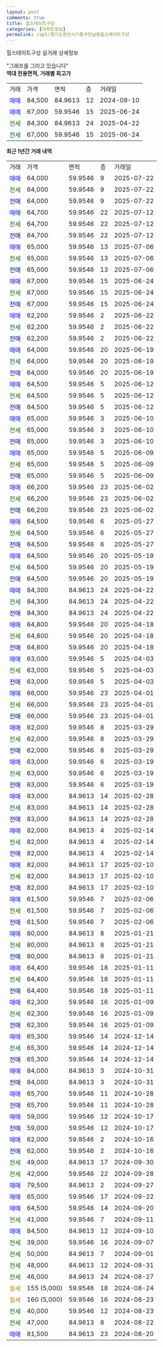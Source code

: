 ```yaml
---
layout: post
comments: true
title: 힐스테이트구성
categories: [아파트정보]
permalink: /apt/경기도용인시기흥구언남동힐스테이트구성
---
```


힐스테이트구성 실거래 상세정보

<script type="text/javascript">
  google.charts.load('current', {'packages':['line', 'corechart']});
  google.charts.setOnLoadCallback(drawChart);

  function drawChart() {
    var data = new google.visualization.DataTable();
    data.addColumn('date', '거래일');
    data.addColumn('number', "매매");
    data.addColumn('number', "전세");
    data.addColumn('number', "전매");

    data.addRows([[new Date(Date.parse("2025-07-22")), 64000, null, null], [new Date(Date.parse("2025-07-22")), null, 64000, null], [new Date(Date.parse("2025-07-22")), null, null, 64000], [new Date(Date.parse("2025-07-12")), 64700, null, null], [new Date(Date.parse("2025-07-12")), null, 64700, null], [new Date(Date.parse("2025-07-12")), null, null, 64700], [new Date(Date.parse("2025-07-06")), 65000, null, null], [new Date(Date.parse("2025-07-06")), null, 65000, null], [new Date(Date.parse("2025-07-06")), null, null, 65000], [new Date(Date.parse("2025-06-24")), 67000, null, null], [new Date(Date.parse("2025-06-24")), null, 67000, null], [new Date(Date.parse("2025-06-24")), null, null, 67000], [new Date(Date.parse("2025-06-22")), 62200, null, null], [new Date(Date.parse("2025-06-22")), null, 62200, null], [new Date(Date.parse("2025-06-22")), null, null, 62200], [new Date(Date.parse("2025-06-19")), 64000, null, null], [new Date(Date.parse("2025-06-19")), null, 64000, null], [new Date(Date.parse("2025-06-19")), null, null, 64000], [new Date(Date.parse("2025-06-12")), 64500, null, null], [new Date(Date.parse("2025-06-12")), null, 64500, null], [new Date(Date.parse("2025-06-12")), null, null, 64500], [new Date(Date.parse("2025-06-10")), 65000, null, null], [new Date(Date.parse("2025-06-10")), null, 65000, null], [new Date(Date.parse("2025-06-10")), null, null, 65000], [new Date(Date.parse("2025-06-09")), 65000, null, null], [new Date(Date.parse("2025-06-09")), null, 65000, null], [new Date(Date.parse("2025-06-09")), null, null, 65000], [new Date(Date.parse("2025-06-02")), 66200, null, null], [new Date(Date.parse("2025-06-02")), null, 66200, null], [new Date(Date.parse("2025-06-02")), null, null, 66200], [new Date(Date.parse("2025-05-27")), 64500, null, null], [new Date(Date.parse("2025-05-27")), null, 64500, null], [new Date(Date.parse("2025-05-27")), null, null, 64500], [new Date(Date.parse("2025-05-19")), 64500, null, null], [new Date(Date.parse("2025-05-19")), null, 64500, null], [new Date(Date.parse("2025-05-19")), null, null, 64500], [new Date(Date.parse("2025-04-22")), 84300, null, null], [new Date(Date.parse("2025-04-22")), null, 84300, null], [new Date(Date.parse("2025-04-22")), null, null, 84300], [new Date(Date.parse("2025-04-18")), 64800, null, null], [new Date(Date.parse("2025-04-18")), null, 64800, null], [new Date(Date.parse("2025-04-18")), null, null, 64800], [new Date(Date.parse("2025-04-03")), 63000, null, null], [new Date(Date.parse("2025-04-03")), null, 63000, null], [new Date(Date.parse("2025-04-03")), null, null, 63000], [new Date(Date.parse("2025-04-01")), 66000, null, null], [new Date(Date.parse("2025-04-01")), null, 66000, null], [new Date(Date.parse("2025-04-01")), null, null, 66000], [new Date(Date.parse("2025-03-29")), 62000, null, null], [new Date(Date.parse("2025-03-29")), null, 62000, null], [new Date(Date.parse("2025-03-29")), null, null, 62000], [new Date(Date.parse("2025-03-19")), 63000, null, null], [new Date(Date.parse("2025-03-19")), null, 63000, null], [new Date(Date.parse("2025-03-19")), null, null, 63000], [new Date(Date.parse("2025-02-28")), 83000, null, null], [new Date(Date.parse("2025-02-28")), null, 83000, null], [new Date(Date.parse("2025-02-28")), null, null, 83000], [new Date(Date.parse("2025-02-14")), 82000, null, null], [new Date(Date.parse("2025-02-14")), null, 82000, null], [new Date(Date.parse("2025-02-14")), null, null, 82000], [new Date(Date.parse("2025-02-10")), 82000, null, null], [new Date(Date.parse("2025-02-10")), null, 82000, null], [new Date(Date.parse("2025-02-10")), null, null, 82000], [new Date(Date.parse("2025-02-06")), 61500, null, null], [new Date(Date.parse("2025-02-06")), null, 61500, null], [new Date(Date.parse("2025-02-06")), null, null, 61500], [new Date(Date.parse("2025-01-21")), 80000, null, null], [new Date(Date.parse("2025-01-21")), null, 80000, null], [new Date(Date.parse("2025-01-21")), null, null, 80000], [new Date(Date.parse("2025-01-11")), 64400, null, null], [new Date(Date.parse("2025-01-11")), null, 64400, null], [new Date(Date.parse("2025-01-11")), null, null, 64400], [new Date(Date.parse("2025-01-09")), 62300, null, null], [new Date(Date.parse("2025-01-09")), null, 62300, null], [new Date(Date.parse("2025-01-09")), null, null, 62300], [new Date(Date.parse("2024-12-14")), 65300, null, null], [new Date(Date.parse("2024-12-14")), null, 65300, null], [new Date(Date.parse("2024-12-14")), null, null, 65300], [new Date(Date.parse("2024-10-31")), 84000, null, null], [new Date(Date.parse("2024-10-31")), null, null, 84000], [new Date(Date.parse("2024-10-28")), 65700, null, null], [new Date(Date.parse("2024-10-28")), null, null, 65700], [new Date(Date.parse("2024-10-17")), 59000, null, null], [new Date(Date.parse("2024-10-17")), null, null, 59000], [new Date(Date.parse("2024-10-16")), 62000, null, null], [new Date(Date.parse("2024-10-16")), null, null, 62000], [new Date(Date.parse("2024-09-30")), null, 49000, null], [new Date(Date.parse("2024-09-28")), null, 42000, null], [new Date(Date.parse("2024-09-27")), 79500, null, null], [new Date(Date.parse("2024-09-22")), 65000, null, null], [new Date(Date.parse("2024-09-20")), 64500, null, null], [new Date(Date.parse("2024-09-11")), null, 41000, null], [new Date(Date.parse("2024-09-10")), 84500, null, null], [new Date(Date.parse("2024-09-07")), null, 39000, null], [new Date(Date.parse("2024-09-01")), null, 50000, null], [new Date(Date.parse("2024-08-31")), null, 48000, null], [new Date(Date.parse("2024-08-27")), null, 46000, null], [new Date(Date.parse("2024-08-24")), null, null, null], [new Date(Date.parse("2024-08-23")), null, null, null], [new Date(Date.parse("2024-08-23")), null, 40000, null], [new Date(Date.parse("2024-08-22")), null, 47000, null], [new Date(Date.parse("2024-08-20")), 81500, null, null]]);

    var options = {
      hAxis: {
        format: 'yyyy/MM/dd'
      },    
      lineWidth: 0,
      pointsVisible: true,    
      title: '최근 1년간 유형별 실거래가 분포',
      legend: { position: 'bottom' }
    };

    var formatter = new google.visualization.NumberFormat({pattern:'###,###'} );
    formatter.format(data, 1);
    formatter.format(data, 2);
    
    setTimeout(function() {
        var chart = new google.visualization.LineChart(document.getElementById('columnchart_material'));
        chart.draw(data, (options));
        document.getElementById('loading').style.display = 'none';
    }, 200);
  }
</script>


<div id="loading" style="z-index:20; display: block; margin-left: 0px">"그래프를 그리고 있습니다"</div>
<div id="columnchart_material" style="width: 95%; margin-left: 0px; display: block"></div>
<!-- contents start -->
<b>역대 전용면적, 거래별 최고가</b>
<table class="sortable">
    <tr>
      <td>거래</td>
      <td>가격</td>
      <td>면적</td>
      <td>층</td>
      <td>거래일</td>
    </tr>
        <tr>
          <td><a style="color: blue">매매</a></td>
          <td>84,500</td>
          <td>84.9613</td>
          <td>12</td>
          <td>2024-09-10</td>
        </tr>            <tr>
          <td><a style="color: blue">매매</a></td>
          <td>67,000</td>
          <td>59.9546</td>
          <td>15</td>
          <td>2025-06-24</td>
        </tr>        
        <tr>
              <td><a style="color: darkgreen">전세</a></td>
              <td>84,300</td>
              <td>84.9613</td>
              <td>24</td>
              <td>2025-04-22</td>
            </tr>            <tr>
              <td><a style="color: darkgreen">전세</a></td>
              <td>67,000</td>
              <td>59.9546</td>
              <td>15</td>
              <td>2025-06-24</td>
            </tr>        
    
</table>

<b>최근 1년간 거래 내역</b>

<table class="sortable">
    <tr>
      <td>거래</td>
      <td>가격</td>
      <td>면적</td>
      <td>층</td>
      <td>거래일</td>
    </tr>
    <tr>
      <td><a style="color: blue">매매</a></td>
      <td>64,000</td>
      <td>59.9546</td>
      <td>9</td>
      <td>2025-07-22</td>
    </tr>          <tr>
      <td><a style="color: darkgreen">전세</a></td>
      <td>64,000</td>
      <td>59.9546</td>
      <td>9</td>
      <td>2025-07-22</td>
    </tr>          <tr>
      <td><a style="color: darkblue">전매</a></td>
      <td>64,000</td>
      <td>59.9546</td>
      <td>9</td>
      <td>2025-07-22</td>
    </tr>          <tr>
      <td><a style="color: blue">매매</a></td>
      <td>64,700</td>
      <td>59.9546</td>
      <td>22</td>
      <td>2025-07-12</td>
    </tr>          <tr>
      <td><a style="color: darkgreen">전세</a></td>
      <td>64,700</td>
      <td>59.9546</td>
      <td>22</td>
      <td>2025-07-12</td>
    </tr>          <tr>
      <td><a style="color: darkblue">전매</a></td>
      <td>64,700</td>
      <td>59.9546</td>
      <td>22</td>
      <td>2025-07-12</td>
    </tr>          <tr>
      <td><a style="color: blue">매매</a></td>
      <td>65,000</td>
      <td>59.9546</td>
      <td>13</td>
      <td>2025-07-06</td>
    </tr>          <tr>
      <td><a style="color: darkgreen">전세</a></td>
      <td>65,000</td>
      <td>59.9546</td>
      <td>13</td>
      <td>2025-07-06</td>
    </tr>          <tr>
      <td><a style="color: darkblue">전매</a></td>
      <td>65,000</td>
      <td>59.9546</td>
      <td>13</td>
      <td>2025-07-06</td>
    </tr>          <tr>
      <td><a style="color: blue">매매</a></td>
      <td>67,000</td>
      <td>59.9546</td>
      <td>15</td>
      <td>2025-06-24</td>
    </tr>          <tr>
      <td><a style="color: darkgreen">전세</a></td>
      <td>67,000</td>
      <td>59.9546</td>
      <td>15</td>
      <td>2025-06-24</td>
    </tr>          <tr>
      <td><a style="color: darkblue">전매</a></td>
      <td>67,000</td>
      <td>59.9546</td>
      <td>15</td>
      <td>2025-06-24</td>
    </tr>          <tr>
      <td><a style="color: blue">매매</a></td>
      <td>62,200</td>
      <td>59.9546</td>
      <td>2</td>
      <td>2025-06-22</td>
    </tr>          <tr>
      <td><a style="color: darkgreen">전세</a></td>
      <td>62,200</td>
      <td>59.9546</td>
      <td>2</td>
      <td>2025-06-22</td>
    </tr>          <tr>
      <td><a style="color: darkblue">전매</a></td>
      <td>62,200</td>
      <td>59.9546</td>
      <td>2</td>
      <td>2025-06-22</td>
    </tr>          <tr>
      <td><a style="color: blue">매매</a></td>
      <td>64,000</td>
      <td>59.9546</td>
      <td>20</td>
      <td>2025-06-19</td>
    </tr>          <tr>
      <td><a style="color: darkgreen">전세</a></td>
      <td>64,000</td>
      <td>59.9546</td>
      <td>20</td>
      <td>2025-06-19</td>
    </tr>          <tr>
      <td><a style="color: darkblue">전매</a></td>
      <td>64,000</td>
      <td>59.9546</td>
      <td>20</td>
      <td>2025-06-19</td>
    </tr>          <tr>
      <td><a style="color: blue">매매</a></td>
      <td>64,500</td>
      <td>59.9546</td>
      <td>5</td>
      <td>2025-06-12</td>
    </tr>          <tr>
      <td><a style="color: darkgreen">전세</a></td>
      <td>64,500</td>
      <td>59.9546</td>
      <td>5</td>
      <td>2025-06-12</td>
    </tr>          <tr>
      <td><a style="color: darkblue">전매</a></td>
      <td>64,500</td>
      <td>59.9546</td>
      <td>5</td>
      <td>2025-06-12</td>
    </tr>          <tr>
      <td><a style="color: blue">매매</a></td>
      <td>65,000</td>
      <td>59.9546</td>
      <td>3</td>
      <td>2025-06-10</td>
    </tr>          <tr>
      <td><a style="color: darkgreen">전세</a></td>
      <td>65,000</td>
      <td>59.9546</td>
      <td>3</td>
      <td>2025-06-10</td>
    </tr>          <tr>
      <td><a style="color: darkblue">전매</a></td>
      <td>65,000</td>
      <td>59.9546</td>
      <td>3</td>
      <td>2025-06-10</td>
    </tr>          <tr>
      <td><a style="color: blue">매매</a></td>
      <td>65,000</td>
      <td>59.9546</td>
      <td>5</td>
      <td>2025-06-09</td>
    </tr>          <tr>
      <td><a style="color: darkgreen">전세</a></td>
      <td>65,000</td>
      <td>59.9546</td>
      <td>5</td>
      <td>2025-06-09</td>
    </tr>          <tr>
      <td><a style="color: darkblue">전매</a></td>
      <td>65,000</td>
      <td>59.9546</td>
      <td>5</td>
      <td>2025-06-09</td>
    </tr>          <tr>
      <td><a style="color: blue">매매</a></td>
      <td>66,200</td>
      <td>59.9546</td>
      <td>23</td>
      <td>2025-06-02</td>
    </tr>          <tr>
      <td><a style="color: darkgreen">전세</a></td>
      <td>66,200</td>
      <td>59.9546</td>
      <td>23</td>
      <td>2025-06-02</td>
    </tr>          <tr>
      <td><a style="color: darkblue">전매</a></td>
      <td>66,200</td>
      <td>59.9546</td>
      <td>23</td>
      <td>2025-06-02</td>
    </tr>          <tr>
      <td><a style="color: blue">매매</a></td>
      <td>64,500</td>
      <td>59.9546</td>
      <td>6</td>
      <td>2025-05-27</td>
    </tr>          <tr>
      <td><a style="color: darkgreen">전세</a></td>
      <td>64,500</td>
      <td>59.9546</td>
      <td>6</td>
      <td>2025-05-27</td>
    </tr>          <tr>
      <td><a style="color: darkblue">전매</a></td>
      <td>64,500</td>
      <td>59.9546</td>
      <td>6</td>
      <td>2025-05-27</td>
    </tr>          <tr>
      <td><a style="color: blue">매매</a></td>
      <td>64,500</td>
      <td>59.9546</td>
      <td>20</td>
      <td>2025-05-19</td>
    </tr>          <tr>
      <td><a style="color: darkgreen">전세</a></td>
      <td>64,500</td>
      <td>59.9546</td>
      <td>20</td>
      <td>2025-05-19</td>
    </tr>          <tr>
      <td><a style="color: darkblue">전매</a></td>
      <td>64,500</td>
      <td>59.9546</td>
      <td>20</td>
      <td>2025-05-19</td>
    </tr>          <tr>
      <td><a style="color: blue">매매</a></td>
      <td>84,300</td>
      <td>84.9613</td>
      <td>24</td>
      <td>2025-04-22</td>
    </tr>          <tr>
      <td><a style="color: darkgreen">전세</a></td>
      <td>84,300</td>
      <td>84.9613</td>
      <td>24</td>
      <td>2025-04-22</td>
    </tr>          <tr>
      <td><a style="color: darkblue">전매</a></td>
      <td>84,300</td>
      <td>84.9613</td>
      <td>24</td>
      <td>2025-04-22</td>
    </tr>          <tr>
      <td><a style="color: blue">매매</a></td>
      <td>64,800</td>
      <td>59.9546</td>
      <td>20</td>
      <td>2025-04-18</td>
    </tr>          <tr>
      <td><a style="color: darkgreen">전세</a></td>
      <td>64,800</td>
      <td>59.9546</td>
      <td>20</td>
      <td>2025-04-18</td>
    </tr>          <tr>
      <td><a style="color: darkblue">전매</a></td>
      <td>64,800</td>
      <td>59.9546</td>
      <td>20</td>
      <td>2025-04-18</td>
    </tr>          <tr>
      <td><a style="color: blue">매매</a></td>
      <td>63,000</td>
      <td>59.9546</td>
      <td>5</td>
      <td>2025-04-03</td>
    </tr>          <tr>
      <td><a style="color: darkgreen">전세</a></td>
      <td>63,000</td>
      <td>59.9546</td>
      <td>5</td>
      <td>2025-04-03</td>
    </tr>          <tr>
      <td><a style="color: darkblue">전매</a></td>
      <td>63,000</td>
      <td>59.9546</td>
      <td>5</td>
      <td>2025-04-03</td>
    </tr>          <tr>
      <td><a style="color: blue">매매</a></td>
      <td>66,000</td>
      <td>59.9546</td>
      <td>23</td>
      <td>2025-04-01</td>
    </tr>          <tr>
      <td><a style="color: darkgreen">전세</a></td>
      <td>66,000</td>
      <td>59.9546</td>
      <td>23</td>
      <td>2025-04-01</td>
    </tr>          <tr>
      <td><a style="color: darkblue">전매</a></td>
      <td>66,000</td>
      <td>59.9546</td>
      <td>23</td>
      <td>2025-04-01</td>
    </tr>          <tr>
      <td><a style="color: blue">매매</a></td>
      <td>62,000</td>
      <td>59.9546</td>
      <td>8</td>
      <td>2025-03-29</td>
    </tr>          <tr>
      <td><a style="color: darkgreen">전세</a></td>
      <td>62,000</td>
      <td>59.9546</td>
      <td>8</td>
      <td>2025-03-29</td>
    </tr>          <tr>
      <td><a style="color: darkblue">전매</a></td>
      <td>62,000</td>
      <td>59.9546</td>
      <td>8</td>
      <td>2025-03-29</td>
    </tr>          <tr>
      <td><a style="color: blue">매매</a></td>
      <td>63,000</td>
      <td>59.9546</td>
      <td>6</td>
      <td>2025-03-19</td>
    </tr>          <tr>
      <td><a style="color: darkgreen">전세</a></td>
      <td>63,000</td>
      <td>59.9546</td>
      <td>6</td>
      <td>2025-03-19</td>
    </tr>          <tr>
      <td><a style="color: darkblue">전매</a></td>
      <td>63,000</td>
      <td>59.9546</td>
      <td>6</td>
      <td>2025-03-19</td>
    </tr>          <tr>
      <td><a style="color: blue">매매</a></td>
      <td>83,000</td>
      <td>84.9613</td>
      <td>14</td>
      <td>2025-02-28</td>
    </tr>          <tr>
      <td><a style="color: darkgreen">전세</a></td>
      <td>83,000</td>
      <td>84.9613</td>
      <td>14</td>
      <td>2025-02-28</td>
    </tr>          <tr>
      <td><a style="color: darkblue">전매</a></td>
      <td>83,000</td>
      <td>84.9613</td>
      <td>14</td>
      <td>2025-02-28</td>
    </tr>          <tr>
      <td><a style="color: blue">매매</a></td>
      <td>82,000</td>
      <td>84.9613</td>
      <td>4</td>
      <td>2025-02-14</td>
    </tr>          <tr>
      <td><a style="color: darkgreen">전세</a></td>
      <td>82,000</td>
      <td>84.9613</td>
      <td>4</td>
      <td>2025-02-14</td>
    </tr>          <tr>
      <td><a style="color: darkblue">전매</a></td>
      <td>82,000</td>
      <td>84.9613</td>
      <td>4</td>
      <td>2025-02-14</td>
    </tr>          <tr>
      <td><a style="color: blue">매매</a></td>
      <td>82,000</td>
      <td>84.9613</td>
      <td>17</td>
      <td>2025-02-10</td>
    </tr>          <tr>
      <td><a style="color: darkgreen">전세</a></td>
      <td>82,000</td>
      <td>84.9613</td>
      <td>17</td>
      <td>2025-02-10</td>
    </tr>          <tr>
      <td><a style="color: darkblue">전매</a></td>
      <td>82,000</td>
      <td>84.9613</td>
      <td>17</td>
      <td>2025-02-10</td>
    </tr>          <tr>
      <td><a style="color: blue">매매</a></td>
      <td>61,500</td>
      <td>59.9546</td>
      <td>7</td>
      <td>2025-02-06</td>
    </tr>          <tr>
      <td><a style="color: darkgreen">전세</a></td>
      <td>61,500</td>
      <td>59.9546</td>
      <td>7</td>
      <td>2025-02-06</td>
    </tr>          <tr>
      <td><a style="color: darkblue">전매</a></td>
      <td>61,500</td>
      <td>59.9546</td>
      <td>7</td>
      <td>2025-02-06</td>
    </tr>          <tr>
      <td><a style="color: blue">매매</a></td>
      <td>80,000</td>
      <td>84.9613</td>
      <td>8</td>
      <td>2025-01-21</td>
    </tr>          <tr>
      <td><a style="color: darkgreen">전세</a></td>
      <td>80,000</td>
      <td>84.9613</td>
      <td>8</td>
      <td>2025-01-21</td>
    </tr>          <tr>
      <td><a style="color: darkblue">전매</a></td>
      <td>80,000</td>
      <td>84.9613</td>
      <td>8</td>
      <td>2025-01-21</td>
    </tr>          <tr>
      <td><a style="color: blue">매매</a></td>
      <td>64,400</td>
      <td>59.9546</td>
      <td>18</td>
      <td>2025-01-11</td>
    </tr>          <tr>
      <td><a style="color: darkgreen">전세</a></td>
      <td>64,400</td>
      <td>59.9546</td>
      <td>18</td>
      <td>2025-01-11</td>
    </tr>          <tr>
      <td><a style="color: darkblue">전매</a></td>
      <td>64,400</td>
      <td>59.9546</td>
      <td>18</td>
      <td>2025-01-11</td>
    </tr>          <tr>
      <td><a style="color: blue">매매</a></td>
      <td>62,300</td>
      <td>59.9546</td>
      <td>16</td>
      <td>2025-01-09</td>
    </tr>          <tr>
      <td><a style="color: darkgreen">전세</a></td>
      <td>62,300</td>
      <td>59.9546</td>
      <td>16</td>
      <td>2025-01-09</td>
    </tr>          <tr>
      <td><a style="color: darkblue">전매</a></td>
      <td>62,300</td>
      <td>59.9546</td>
      <td>16</td>
      <td>2025-01-09</td>
    </tr>          <tr>
      <td><a style="color: blue">매매</a></td>
      <td>65,300</td>
      <td>59.9546</td>
      <td>14</td>
      <td>2024-12-14</td>
    </tr>          <tr>
      <td><a style="color: darkgreen">전세</a></td>
      <td>65,300</td>
      <td>59.9546</td>
      <td>14</td>
      <td>2024-12-14</td>
    </tr>          <tr>
      <td><a style="color: darkblue">전매</a></td>
      <td>65,300</td>
      <td>59.9546</td>
      <td>14</td>
      <td>2024-12-14</td>
    </tr>          <tr>
      <td><a style="color: blue">매매</a></td>
      <td>84,000</td>
      <td>84.9613</td>
      <td>3</td>
      <td>2024-10-31</td>
    </tr>          <tr>
      <td><a style="color: darkblue">전매</a></td>
      <td>84,000</td>
      <td>84.9613</td>
      <td>3</td>
      <td>2024-10-31</td>
    </tr>          <tr>
      <td><a style="color: blue">매매</a></td>
      <td>65,700</td>
      <td>59.9546</td>
      <td>11</td>
      <td>2024-10-28</td>
    </tr>          <tr>
      <td><a style="color: darkblue">전매</a></td>
      <td>65,700</td>
      <td>59.9546</td>
      <td>11</td>
      <td>2024-10-28</td>
    </tr>          <tr>
      <td><a style="color: blue">매매</a></td>
      <td>59,000</td>
      <td>59.9546</td>
      <td>12</td>
      <td>2024-10-17</td>
    </tr>          <tr>
      <td><a style="color: darkblue">전매</a></td>
      <td>59,000</td>
      <td>59.9546</td>
      <td>12</td>
      <td>2024-10-17</td>
    </tr>          <tr>
      <td><a style="color: blue">매매</a></td>
      <td>62,000</td>
      <td>59.9546</td>
      <td>2</td>
      <td>2024-10-16</td>
    </tr>          <tr>
      <td><a style="color: darkblue">전매</a></td>
      <td>62,000</td>
      <td>59.9546</td>
      <td>2</td>
      <td>2024-10-16</td>
    </tr>          <tr>
      <td><a style="color: darkgreen">전세</a></td>
      <td>49,000</td>
      <td>84.9613</td>
      <td>17</td>
      <td>2024-09-30</td>
    </tr>          <tr>
      <td><a style="color: darkgreen">전세</a></td>
      <td>42,000</td>
      <td>59.9546</td>
      <td>22</td>
      <td>2024-09-28</td>
    </tr>          <tr>
      <td><a style="color: blue">매매</a></td>
      <td>79,500</td>
      <td>84.9613</td>
      <td>2</td>
      <td>2024-09-27</td>
    </tr>          <tr>
      <td><a style="color: blue">매매</a></td>
      <td>65,000</td>
      <td>59.9546</td>
      <td>17</td>
      <td>2024-09-22</td>
    </tr>          <tr>
      <td><a style="color: blue">매매</a></td>
      <td>64,500</td>
      <td>59.9546</td>
      <td>14</td>
      <td>2024-09-20</td>
    </tr>          <tr>
      <td><a style="color: darkgreen">전세</a></td>
      <td>41,000</td>
      <td>59.9546</td>
      <td>7</td>
      <td>2024-09-11</td>
    </tr>          <tr>
      <td><a style="color: blue">매매</a></td>
      <td>84,500</td>
      <td>84.9613</td>
      <td>12</td>
      <td>2024-09-10</td>
    </tr>          <tr>
      <td><a style="color: darkgreen">전세</a></td>
      <td>39,000</td>
      <td>59.9546</td>
      <td>16</td>
      <td>2024-09-07</td>
    </tr>          <tr>
      <td><a style="color: darkgreen">전세</a></td>
      <td>50,000</td>
      <td>84.9613</td>
      <td>7</td>
      <td>2024-09-01</td>
    </tr>          <tr>
      <td><a style="color: darkgreen">전세</a></td>
      <td>48,000</td>
      <td>84.9613</td>
      <td>12</td>
      <td>2024-08-31</td>
    </tr>          <tr>
      <td><a style="color: darkgreen">전세</a></td>
      <td>46,000</td>
      <td>84.9613</td>
      <td>24</td>
      <td>2024-08-27</td>
    </tr>          <tr>
      <td><a style="color: darkgoldenrod">월세</a></td>
      <td>155 (5,000)</td>
      <td>59.9546</td>
      <td>18</td>
      <td>2024-08-24</td>
    </tr>          <tr>
      <td><a style="color: darkgoldenrod">월세</a></td>
      <td>160 (5,000)</td>
      <td>59.9546</td>
      <td>16</td>
      <td>2024-08-23</td>
    </tr>          <tr>
      <td><a style="color: darkgreen">전세</a></td>
      <td>40,000</td>
      <td>59.9546</td>
      <td>12</td>
      <td>2024-08-23</td>
    </tr>          <tr>
      <td><a style="color: darkgreen">전세</a></td>
      <td>47,000</td>
      <td>84.9613</td>
      <td>8</td>
      <td>2024-08-22</td>
    </tr>          <tr>
      <td><a style="color: blue">매매</a></td>
      <td>81,500</td>
      <td>84.9613</td>
      <td>23</td>
      <td>2024-08-20</td>
    </tr>      </table>
<!-- contents end -->    

